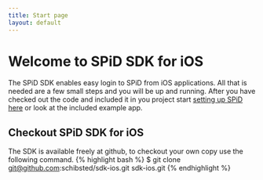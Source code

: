 ```yaml
---
title: Start page
layout: default
---
```

Welcome to SPiD SDK for iOS
===========================

The SPiD SDK enables easy login to SPiD from iOS applications. All that is needed are a few small steps and you will be up and running.
After you have checked out the code and included it in you project start [setting up SPiD here](setting-up-spid.html "Setting up SPiD") or look at the included example app.

Checkout SPiD SDK for iOS
-------------------------
The SDK is available freely at github, to checkout your own copy use the following command.
{% highlight bash %}
$ git clone git@github.com:schibsted/sdk-ios.git sdk-ios.git
{% endhighlight %}


